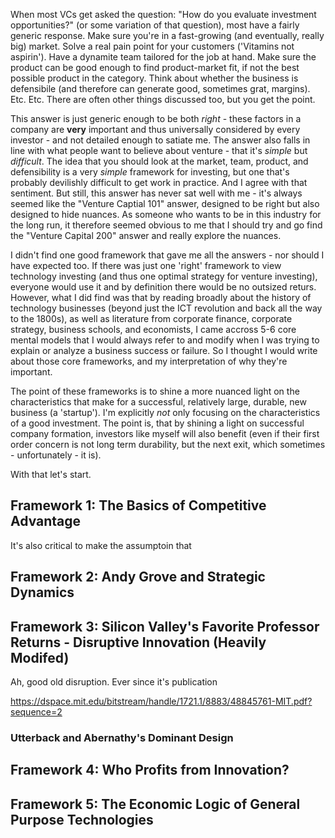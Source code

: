 
When most VCs get asked the question: "How do you evaluate investment opportunities?" (or some variation of that question), most have a fairly generic response. Make sure you're in a fast-growing (and eventually, really big) market. Solve a real pain point for your customers ('Vitamins not aspirin'). Have a dynamite team tailored for the job at hand. Make sure the product can be good enough to find product-market fit, if not the best possible product in the category.  Think about whether the business is defensibile (and therefore can generate good, sometimes grat, margins). Etc. Etc. There are often other things discussed too, but you get the point.

This answer is just generic enough to be both _right_ - these factors in a company are **very** important and thus universally considered by every investor - and not detailed enough to satiate me. The answer also falls in line with what people want to believe about venture - that it's _simple_ but _difficult_. The idea that you should look at the market, team, product, and  defensibility is a very _simple_ framework for investing, but one that's probably devilishly difficult to get work in practice. And I agree with that sentiment. But still, this answer has never sat well with me - it's always seemed like the "Venture Captial 101" answer, designed to be right but also designed to hide nuances. As someone who wants to be in this industry for the long run, it therefore seemed obvious to me that I should try and go find the "Venture Capital 200" answer and really explore the nuances.

I didn't find one good framework that gave me all the answers - nor should I have expected too. If there was just one 'right' framework to view technology investing (and thus one optimal strategy for venture investing), everyone would use it and by definition there would be no outsized returs. However, what I did find was that by reading broadly about the history of technology businesses (beyond just the ICT revolution and back all the way to the 1800s), as well as literature from corporate finance, corporate strategy, business schools, and economists, I came accross 5-6 core mental models that I would always refer to and modify when I was trying to explain or analyze a business success or failure. So I thought I would write about those core frameworks, and my interpretation of why they're important. 

The point of these frameworks is to shine a more nuanced light on the characteristics that make for a successful, relatively large, durable, new business (a 'startup'). I'm explicitly _not_ only focusing on the characteristics of a good investment. The point is, that by shining a light on successful company formation, investors like myself will also benefit (even if their first order concern is not long term durability, but the next exit, which sometimes - unfortunately - it is).

With that let's start. 

## Framework 1: The Basics of Competitive Advantage




It's also critical to make the assumptoin that 
## Framework 2: Andy Grove and Strategic Dynamics

## Framework 3: Silicon Valley's Favorite Professor Returns - Disruptive Innovation (Heavily Modifed)

Ah, good old disruption. Ever since it's publication 

https://dspace.mit.edu/bitstream/handle/1721.1/8883/48845761-MIT.pdf?sequence=2

### Utterback and Abernathy's Dominant Design


## Framework 4: Who Profits from Innovation?

## Framework 5: The Economic Logic of General Purpose Technologies 

